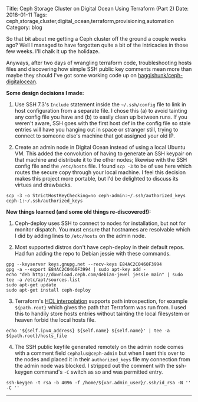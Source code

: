 Title:  Ceph Storage Cluster on Digital Ocean Using Terraform (Part 2)
Date: 2018-01-11
Tags: ceph,storage,cluster,digital_ocean,terraform,provisioning,automation
Category: blog

So that bit about me getting a Ceph cluster off the ground a couple weeks ago?  Well I managed to have forgotten quite a bit of the intricacies in those few weeks.  I'll chalk it up the holidaze.

Anyways, after two days of wrangling terraform code, troubleshooting hosts files and discovering how simple SSH public key comments mean more than maybe they should I've got some working code up on [haggishunk/ceph-digitalocean][].

**Some design decisions I made:**

1. Use SSH 7.3's `Include` statement inside the `~/.ssh/config` file to link in host configuration from a separate file.  I chose this (a) to avoid tainting any config file you have and (b) to easily clean up between runs.  If you weren't aware, SSH goes with the first host def in the config file so stale entries will have you hanging out in space or stranger still, trying to connect to someone else's machine that got assigned your old IP.

2. Create an admin node in Digital Ocean instead of using a local Ubuntu VM.  This added the convolution of having to generate an SSH keypair on that machine and distribute it to the other nodes; likewise with the SSH config file and the `/etc/hosts` file.  I found `scp -3` to be of use here which routes the secure copy through your local machine.  I feel this decision makes this project more portable, but I'd be delighted to discuss its virtues and drawbacks.
```
scp -3 -o StrictHostKeyChecking=no ceph-admin:~/.ssh/authorized_keys ceph-1:~/.ssh/authorized_keys
```

**New things learned (and some old things re-discovered!):**

1. Ceph-deploy uses SSH to connect to nodes for installation, but not for monitor dispatch.  You must ensure that hostnames are resolvable which I did by adding lines to `/etc/hosts` on the admin node.

2.  Most supported distros don't have ceph-deploy in their default repos.  Had fun adding the repo to Debian jessie with these commands.
```                                                                  
gpg --keyserver keys.gnupg.net --recv-keys E84AC2C0460F3994
gpg -a --export E84AC2C0460F3994 | sudo apt-key add -
echo "deb http://download.ceph.com/debian-jewel jessie main" | sudo tee -a /etc/apt/sources.list
sudo apt-get update
sudo apt-get install ceph-deploy
```

3.  Terraform's [HCL interpolation][] supports path introspection, for example `${path.root}` which gives the path that Terraform was run from.  I used this to handily store hosts entries without tainting the local filesystem or heaven forbid the local hosts file.
```
echo '${self.ipv4_address} ${self.name} ${self.name}' | tee -a ${path.root}/hosts_file
```

4.  The SSH public keyfile generated remotely on the admin node comes with a comment field `cephalus@ceph-admin` but when I sent this over to the nodes and placed it in their `authorized_keys` file my connection from the admin node was blocked.  I stripped out the comment with the ssh-keygen command's `-C` switch as so and was permitted entry.
```
ssh-keygen -t rsa -b 4096 -f /home/${var.admin_user}/.ssh/id_rsa -N '' -C ''
```

* * *

[haggishunk/ceph-digitalocean]:     https://github.com/haggishunk/ceph-digitalocean
[pre-flight]:                       http://docs.ceph.com/docs/master/start/quick-start-preflight/
[hcl interpolation]:                https://www.terraform.io/docs/configuration/interpolation.html

